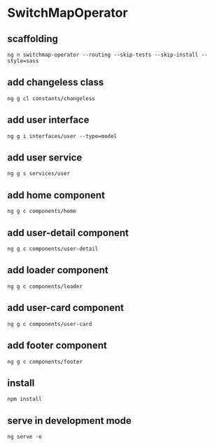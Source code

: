 # SwitchMapOperator

## scaffolding

```shell
ng n switchmap-operator --routing --skip-tests --skip-install --style=sass
```

## add changeless class

```shell
ng g cl constants/changeless
```

## add user interface

```shell
ng g i interfaces/user --type=model
```

## add user service

```shell
ng g s services/user
```

## add home component

```shell
ng g c components/home
```

## add user-detail component

```shell
ng g c components/user-detail
```

## add loader component

```shell
ng g c components/loader
```

## add user-card component

```shell
ng g c components/user-card
```

## add footer component

```shell
ng g c components/footer
```

## install

```shell
npm install
```

## serve in development mode

```shell
ng serve -o
```
